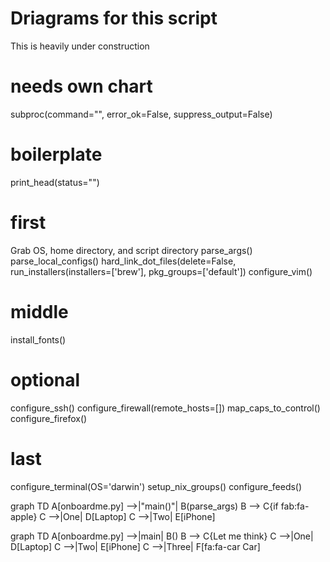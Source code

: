 # Driagrams for this script
This is heavily under construction

# needs own chart
subproc(command="", error_ok=False, suppress_output=False)

# boilerplate
print_head(status="")

# first
Grab OS, home directory, and script directory
parse_args()
parse_local_configs()
hard_link_dot_files(delete=False,
run_installers(installers=['brew'], pkg_groups=['default'])
configure_vim()

# middle
install_fonts()

# optional
configure_ssh()
configure_firewall(remote_hosts=[])
map_caps_to_control()
configure_firefox()

# last
configure_terminal(OS='darwin')
setup_nix_groups()
configure_feeds()


graph TD
    A[onboardme.py] -->|"main()"| B(parse_args)
    B --> C{if fab:fa-apple}
    C -->|One| D[Laptop]
    C -->|Two| E[iPhone]

graph TD
    A[onboardme.py] -->|main| B()
    B --> C{Let me think}
    C -->|One| D[Laptop]
    C -->|Two| E[iPhone]
    C -->|Three| F[fa:fa-car Car]
